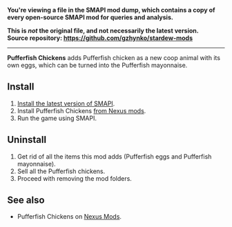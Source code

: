 **You're viewing a file in the SMAPI mod dump, which contains a copy of every open-source SMAPI mod
for queries and analysis.**

**This is _not_ the original file, and not necessarily the latest version.**  
**Source repository: https://github.com/gzhynko/stardew-mods**

----

**Pufferfish Chickens** adds Pufferfish chicken as a new coop animal with its own eggs, which can be turned into the Pufferfish mayonnaise.
## Install

 1.  [Install the latest version of SMAPI](https://smapi.io/).
 2.  Install Pufferfish Chickens [from Nexus mods](https://www.nexusmods.com/stardewvalley/mods/6162).
 3.  Run the game using SMAPI.
## Uninstall
 1.  Get rid of all the items this mod adds (Pufferfish eggs and Pufferfish mayonnaise).
 2.  Sell all the Pufferfish chickens.
 3.  Proceed with removing the mod folders.
## See also
 - Pufferfish Chickens on [Nexus Mods](https://www.nexusmods.com/stardewvalley/mods/6162).
